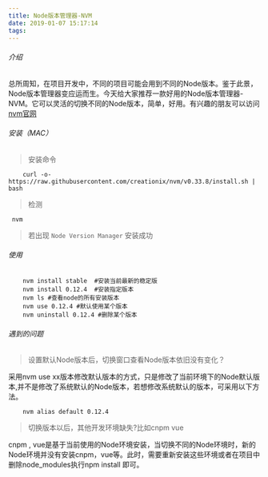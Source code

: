 ```yaml
---
title: Node版本管理器-NVM
date: 2019-01-07 15:17:14
tags:
---
```

###### 介绍
总所周知，在项目开发中，不同的项目可能会用到不同的Node版本。鉴于此景，Node版本管理器变应运而生。今天给大家推荐一款好用的Node版本管理器-NVM。它可以灵活的切换不同的Node版本，简单，好用。有兴趣的朋友可以访问[nvm官网](https://github.com/creationix/nvm)
###### 安装（MAC）
>安装命令
```
    curl -o- https://raw.githubusercontent.com/creationix/nvm/v0.33.8/install.sh | bash
```

>检测
```
 nvm 
```

>若出现 `Node Version Manager` 安装成功

###### 使用
```
    nvm install stable  #安装当前最新的稳定版
    nvm install 0.12.4  #安装指定版本
    nvm ls #查看node的所有安装版本
    nvm use 0.12.4 #默认使用某个版本
    nvm uninstall 0.12.4 #删除某个版本
```
###### 遇到的问题
>设置默认Node版本后，切换窗口查看Node版本依旧没有变化？

采用nvm use xx版本修改默认版本的方式，只是修改了当前环境下的Node默认版本,并不是修改了系统默认的Node版本，若想修改系统默认的版本，可采用以下方法。
```
    nvm alias default 0.12.4
```
>切换版本以后，其他开发环境缺失?比如cnpm vue

cnpm , vue是基于当前使用的Node环境安装，当切换不同的Node环境时，新的Node环境并没有安装cnpm，vue等。此时，需要重新安装这些环境或者在项目中删除node_modules执行npm install 即可。